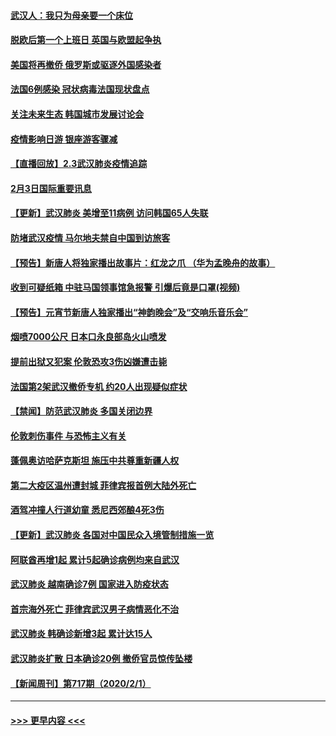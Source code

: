 #### [武汉人：我只为母亲要一个床位](../pages/prog202/a102768250.md?t=02040111) 
#### [脱欧后第一个上班日 英国与欧盟起争执](../pages/prog202/a102768252.md?t=02040111) 
#### [美国将再撤侨 俄罗斯或驱逐外国感染者](../pages/prog202/a102768247.md?t=02040111) 
#### [法国6例感染 冠状病毒法国现状盘点](../pages/prog202/a102768157.md?t=02040111) 
#### [关注未来生态 韩国城市发展讨论会](../pages/prog202/a102768153.md?t=02040111) 
#### [疫情影响日游 银座游客骤减](../pages/prog202/a102768160.md?t=02040111) 
#### [【直播回放】2.3武汉肺炎疫情追踪](../pages/prog202/a102768128.md?t=02040111) 
#### [2月3日国际重要讯息](../pages/prog202/a102767896.md?t=02040111) 
#### [【更新】武汉肺炎 美增至11病例 访问韩国65人失联](../pages/prog202/a102758911.md?t=02040111) 
#### [防堵武汉疫情 马尔地夫禁自中国到访旅客](../pages/prog202/a102767847.md?t=02040111) 
#### [【预告】新唐人将独家播出故事片：红龙之爪 （华为孟晚舟的故事）](../pages/prog202/a102767728.md?t=02040111) 
#### [收到可疑纸箱 中驻马国领事馆急报警 引爆后竟是口罩(视频)](../pages/prog202/a102767695.md?t=02040111) 
#### [【预告】元宵节新唐人独家播出“神韵晚会”及“交响乐音乐会”](../pages/prog202/a102767674.md?t=02040111) 
#### [烟喷7000公尺 日本口永良部岛火山喷发](../pages/prog202/a102767687.md?t=02040111) 
#### [提前出狱又犯案 伦敦恐攻3伤凶嫌遭击毙](../pages/prog202/a102767635.md?t=02040111) 
#### [法国第2架武汉撤侨专机 约20人出现疑似症状](../pages/prog202/a102767617.md?t=02040111) 
#### [【禁闻】防范武汉肺炎  多国关闭边界](../pages/prog202/a102767542.md?t=02040111) 
#### [伦敦刺伤事件 与恐怖主义有关](../pages/prog202/a102767509.md?t=02040111) 
#### [蓬佩奥访哈萨克斯坦 施压中共尊重新疆人权](../pages/prog202/a102767395.md?t=02040111) 
#### [第二大疫区温州遭封城 菲律宾报首例大陆外死亡](../pages/prog202/a102767388.md?t=02040111) 
#### [酒驾冲撞人行道幼童 悉尼西郊酿4死3伤](../pages/prog202/a102767238.md?t=02040111) 
#### [【更新】武汉肺炎 各国对中国民众入境管制措施一览](../pages/prog202/a102767170.md?t=02040111) 
#### [阿联酋再增1起 累计5起确诊病例均来自武汉](../pages/prog202/a102767207.md?t=02040111) 
#### [武汉肺炎 越南确诊7例 国家进入防疫状态](../pages/prog202/a102767186.md?t=02040111) 
#### [首宗海外死亡 菲律宾武汉男子病情恶化不治](../pages/prog202/a102767150.md?t=02040111) 
#### [武汉肺炎 韩确诊新增3起 累计达15人](../pages/prog202/a102767132.md?t=02040111) 
#### [武汉肺炎扩散 日本确诊20例 撤侨官员惊传坠楼](../pages/prog202/a102767109.md?t=02040111) 
#### [【新闻周刊】第717期（2020/2/1）](../pages/prog202/a102767114.md?t=02040111) 

----
#### [ >>> 更早内容 <<< ](../indexes/prog202-earlier.md)
